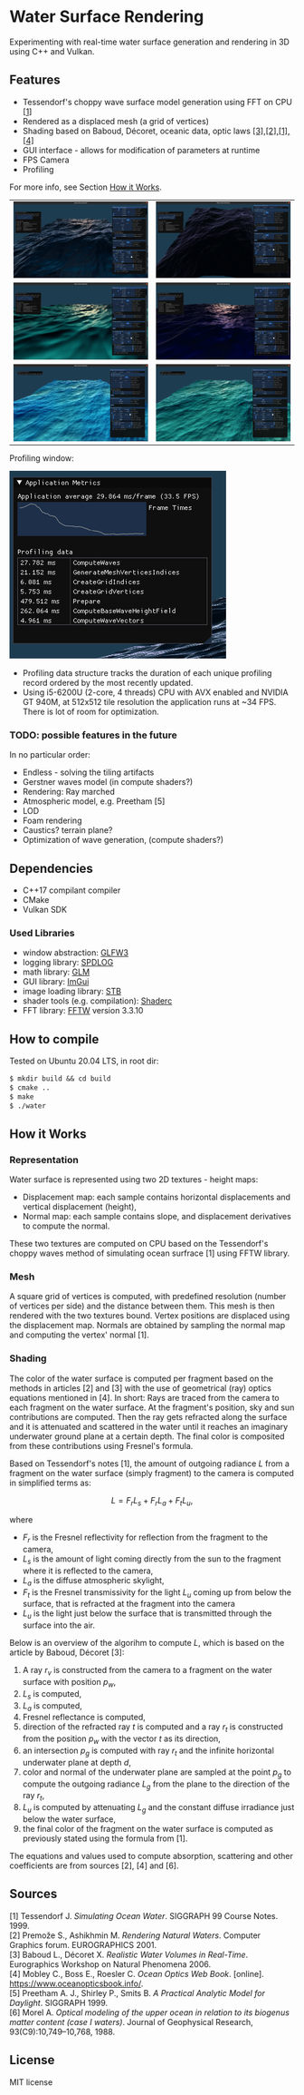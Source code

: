 Water Surface Rendering
=======================
Experimenting with real-time water surface generation and rendering in 3D using C++ and Vulkan.

## Features

* Tessendorf's choppy wave surface model generation using FFT on CPU [[1]](#sources)
* Rendered as a displaced mesh (a grid of vertices)
* Shading based on Baboud, Décoret, oceanic data, optic laws [[3],[2],[1],[4]](#sources)
* GUI interface - allows for modification of parameters at runtime
* FPS Camera
* Profiling

For more info, see Section [How it Works](#how-it-works).

|   |   |
|---|---|
|![alt text](docs/figures/1-latest-profile.png)|![alt text](docs/figures/2-higher-waves.png)|
|![alt text](docs/figures/5-close-clear.png)|![alt text](docs/figures/6-close-deep.png)|
|![alt text](docs/figures/3-clearest-ocean-close.png)|![alt text](docs/figures/4-pigmented-clear.png)|

Profiling window:

![alt text](docs/figures/profiling-window.png)
* Profiling data structure tracks the duration of each unique profiling record ordered by the most recently updated.
* Using i5-6200U (2-core, 4 threads) CPU with AVX enabled and NVIDIA GT 940M, at 512x512 tile resolution the application runs at ~34 FPS. There is lot of room for optimization. 


### TODO: possible features in the future
In no particular order:
* Endless - solving the tiling artifacts
* Gerstner waves model (in compute shaders?)
* Rendering: Ray marched
* Atmospheric model, e.g. Preetham [5]
* LOD
* Foam rendering
* Caustics? terrain plane?
* Optimization of wave generation, (compute shaders?)

## Dependencies
* C++17 compilant compiler
* CMake
* Vulkan SDK

### Used Libraries
* window abstraction: [GLFW3](https://github.com/glfw/glfw)
* logging library: [SPDLOG](https://github.com/gabime/spdlog)
* math library: [GLM](https://github.com/g-truc/glm)
* GUI library: [ImGui](https://github.com/ocornut/imgui/)
* image loading library: [STB](https://github.com/nothings/stb)
* shader tools (e.g. compilation): [Shaderc](https://github.com/google/shaderc)
* FFT library: [FFTW](http://fftw.org/) version 3.3.10

## How to compile
Tested on Ubuntu 20.04 LTS, in root dir:
```
$ mkdir build && cd build
$ cmake ..
$ make
$ ./water
```

## How it Works

### Representation
Water surface is represented using two 2D textures - height maps:
* Displacement map: each sample contains horizontal displacements and vertical displacement (height),
* Normal map: each sample contains slope, and displacement derivatives to compute the normal.

These two textures are computed on CPU based on the Tessendorf's choppy waves method of simulating ocean surfrace [1] using FFTW library.

### Mesh
A square grid of vertices is computed, with predefined resolution (number of vertices per side) and the distance between them. 
This mesh is then rendered with the two textures bound. Vertex positions are displaced using the displacement map. Normals are obtained by sampling the normal map and computing the vertex' normal [1].

### Shading

The color of the water surface is computed per fragment based on the methods in articles [2] and [3] with the use of geometrical (ray) optics equations mentioned in [4]. 
In short: Rays are traced from the camera to each fragment on the water surface. At the fragment's position, sky and sun contributions are computed. Then the ray gets refracted along the surface and it is attenuated and scattered in the water until it reaches an imaginary underwater ground plane at a certain depth. The final color is composited from these contributions using Fresnel's formula.

Based on Tessendorf's notes [1], the amount of outgoing radiance $L$ from a fragment on the water surface (simply fragment) to the camera is computed in simplified terms as:
```math
L = F_r L_s + F_r L_a + F_t L_u,
```
where 
- $F_r$ is the Fresnel reflectivity for reflection from the fragment to the camera,
- $L_s$ is the amount of light coming directly from the sun to the fragment where it is reflected to the camera,
- $L_a$ is the diffuse atmospheric skylight,
- $F_t$ is the Fresnel transmissivity for the light $L_u$ coming up from below the surface, that is refracted at the fragment into the camera
- $L_u$ is the light just below the surface that is transmitted through the surface into the air.

Below is an overview of the algorihm to compute $L$, which is based on the article by Baboud, Décoret [3]:
1. A ray $r_v$ is constructed from the camera to a fragment on the water surface with position $p_w$,
2. $L_s$ is computed,
3. $L_a$ is computed,
4. Fresnel reflectance is computed,
5. direction of the refracted ray $t$ is computed and a ray $r_t$ is constructed from the position $p_w$ with the vector $t$ as its direction,
6. an intersection $p_g$ is computed with ray $r_t$ and the infinite horizontal underwater plane at depth $d$,
7. color and normal of the underwater plane are sampled at the point $p_g$ to compute the outgoing radiance $L_g$ from the plane to the direction of the ray $r_t$,
8. $L_u$ is computed by attenuating $L_g$ and the constant diffuse irradiance just below the water surface,
9. the final color of the fragment on the water surface is computed as previously stated using the formula from [1].

The equations and values used to compute absorption, scattering and other coefficients are from sources [2], [4] and [6].


## Sources
[1] Tessendorf J. *Simulating Ocean Water*. SIGGRAPH 99 Course Notes. 1999.  
[2] Premože S., Ashikhmin M. *Rendering Natural Waters*. Computer Graphics forum. EUROGRAPHICS 2001.  
[3] Baboud L., Décoret X. *Realistic Water Volumes in Real-Time*. Eurographics Workshop on Natural Phenomena 2006.  
[4] Mobley C., Boss E., Roesler C. *Ocean Optics Web Book*. [online]. https://www.oceanopticsbook.info/.  
[5] Preetham A. J., Shirley P., Smits B. *A Practical Analytic Model for Daylight*. SIGGRAPH 1999.  
[6] Morel A. *Optical modeling of the upper ocean in relation to its biogenus matter content (case I waters)*. Journal of Geophysical Research, 93(C9):10,749–10,768, 1988.  

## License

MIT license
